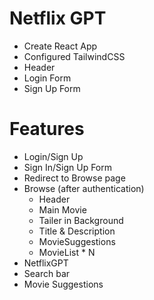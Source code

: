 # Netflix GPT

- Create React App
- Configured TailwindCSS
- Header
- Login Form
- Sign Up Form

# Features
- Login/Sign Up
 - Sign In/Sign Up Form
 - Redirect to Browse page
- Browse (after authentication)
  - Header
  - Main Movie
   - Tailer in Background
   - Title & Description
   - MovieSuggestions
    - MovieList * N 
 - NetflixGPT
  - Search bar
  - Movie Suggestions   